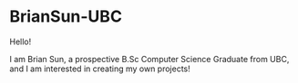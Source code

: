 # BrianSun-UBC

Hello!

I am Brian Sun, a prospective B.Sc Computer Science Graduate from UBC, and I am interested in creating my own projects!
